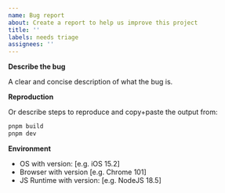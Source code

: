 ```yaml
---
name: Bug report
about: Create a report to help us improve this project
title: ''
labels: needs triage
assignees: ''
---
```


**Describe the bug**

A clear and concise description of what the bug is.

**Reproduction**

Or describe steps to reproduce and copy+paste the output from:

```sh
pnpm build
pnpm dev
```

**Environment**

- OS with version: [e.g. iOS 15.2]
- Browser with version [e.g. Chrome 101]
- JS Runtime with version: [e.g. NodeJS 18.5]
